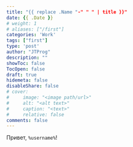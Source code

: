 ```yaml
---
title: "{{ replace .Name "-" " " | title }}"
date: {{ .Date }}
# weight: 1
# aliases: ["/first"]
categories: 'Work'
tags: ["first"]
type: 'post'
author: "JTProg"
description: ""
showToc: false
TocOpen: false
draft: true
hidemeta: false
disableShare: false
# cover:
#     image: "<image path/url>"
#     alt: "<alt text>"
#     caption: "<text>"
#     relative: false
comments: false
---
```


Привет, `%username%`!

